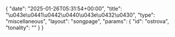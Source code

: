 {
    "date": "2025-01-26T05:31:54+00:00",
    "title": "\u043e\u0441\u0442\u0440\u043e\u0432\u0430",
    "type": "miscellaneous",
    "layout": "songpage",
    "params": {
        "id": "ostrova",
        "tonality": ""
    }
}